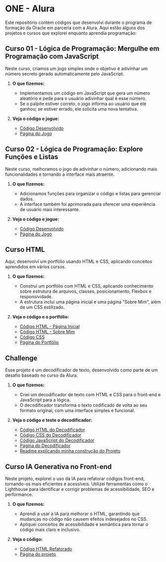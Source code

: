 # ONE - Alura

Este repositório contém códigos que desenvolvi durante o programa de formação da Oracle em parceria com a Alura. Aqui estão alguns dos projetos e cursos que explorei enquanto aprendia programação:

## Curso 01 - Lógica de Programação: Mergulhe em Programação com JavaScript

Neste curso, criamos um jogo simples onde o objetivo é adivinhar um número secreto gerado automaticamente pelo JavaScript.

1. **O que fizemos:**
   - Implementamos um código em JavaScript que gera um número aleatório e pede para o usuário adivinhar qual é esse número.
   - Se o palpite estiver correto, o jogo informa ao usuário que ele ganhou; se estiver errado, ele solicita uma nova tentativa.

2. **Veja o código e jogue:**
   - [Código Desenvolvido](Curso-01/app.js)
   - [Página do Jogo](https://eduardareis3332.github.io/ONE-Alura/Curso-01/index.html)

## Curso 02 - Lógica de Programação: Explore Funções e Listas

Neste curso, melhoramos o jogo de adivinhar o número, adicionando mais funcionalidades e tornando a interface mais atraente.

1. **O que fizemos:**
   - Adicionamos funções para organizar o código e listas para gerenciar dados.
   - A interface também foi aprimorada para oferecer uma experiência de usuário mais interessante.

2. **Veja o código e jogue:**
   - [Código Desenvolvido](Curso-02/app.js)
   - [Página do Jogo](https://eduardareis3332.github.io/ONE-Alura/Curso-02/index.html)

## Curso HTML

Aqui, desenvolvi um portfólio usando HTML e CSS, aplicando conceitos aprendidos em vários cursos.

1. **O que fizemos:**
   - Construí um portfólio com HTML e CSS, aplicando conhecimento sobre estrutura de arquivos, classes, posicionamento, Flexbox e responsividade.
   - A estrutura inclui uma página inicial e uma página "Sobre Mim", além de um CSS estilizado.

2. **Veja o código e o portfólio:**
   - [Código HTML - Página Inicial](Curso-HTML/portifolio/index.html)
   - [Código HTML - Sobre Mim](Curso-HTML/portifolio/about.html)
   - [Código CSS](Curso-HTML/portifolio/styles/styles.css)
   - [Página do Portfólio](https://eduardareis3332.github.io/ONE-Alura/Curso-HTML/portifolio/index.html)

## Challenge

Esse projeto é um decodificador de texto, desenvolvido como parte de um desafio baseado no curso da Alura.

1. **O que fizemos:**
   - Criei um decodificador de texto com HTML e CSS para o front-end e JavaScript para a lógica.
   - O decodificador transforma o texto codificado de volta ao seu formato original, com uma interface simples e funcional.

2. **Veja o código e teste o decodificador:**
   - [Código HTML do Decodificador](Challenge/index.html)
   - [Código CSS do Decodificador](Challenge/styles.css)
   - [Código JavaScript do Decodificador](Challenge/script.js)
   - [Página do Decodificador](https://eduardareis3332.github.io/ONE-Alura/Challenge/index.html)
   - [Readme explicando minha construção do Projeto](Challenge/README.md)

## Curso IA Generativa no Front-end

Neste projeto, explorei o uso da IA para refatorar códigos front-end, tornando-os mais eficientes e acessíveis. Utilizei ferramentas como o Lighthouse para identificar e corrigir problemas de acessibilidade, SEO e performance.

1. **O que fizemos:**
   - Aprendi a usar a IA para melhorar o HTML, garantindo que mudanças no código não causem efeitos indesejados no CSS.
   - Apliquei conceitos de acessibilidade e semântica para tornar o código mais claro e inclusivo.

2. **Veja o código:**
   - [Código HTML Refatorado](Curso-IA&Acessibidade/jornada-ia-base-projeto-base/index.html)
   - [Página do projeto](https://eduardareis3332.github.io/ONE-Alura/Curso-IA&Acessibidade/jornada-ia-base-projeto-base/index.html)